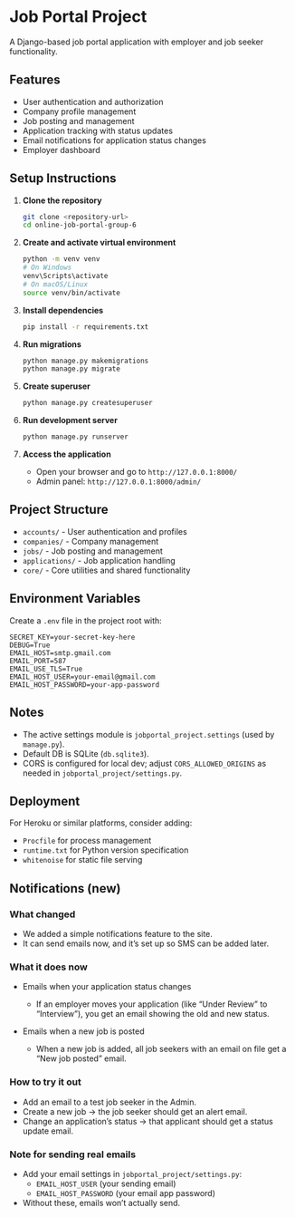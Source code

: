 # Job Portal Project

A Django-based job portal application with employer and job seeker functionality.

## Features

- User authentication and authorization
- Company profile management
- Job posting and management
- Application tracking with status updates
- Email notifications for application status changes
- Employer dashboard

## Setup Instructions

1. **Clone the repository**
   ```bash
   git clone <repository-url>
   cd online-job-portal-group-6
   ```

2. **Create and activate virtual environment**
   ```bash
   python -m venv venv
   # On Windows
   venv\Scripts\activate
   # On macOS/Linux
   source venv/bin/activate
   ```

3. **Install dependencies**
   ```bash
   pip install -r requirements.txt
   ```

4. **Run migrations**
   ```bash
   python manage.py makemigrations
   python manage.py migrate
   ```

5. **Create superuser**
   ```bash
   python manage.py createsuperuser
   ```

6. **Run development server**
   ```bash
   python manage.py runserver
   ```

7. **Access the application**
   - Open your browser and go to `http://127.0.0.1:8000/`
   - Admin panel: `http://127.0.0.1:8000/admin/`

## Project Structure

- `accounts/` - User authentication and profiles
- `companies/` - Company management
- `jobs/` - Job posting and management
- `applications/` - Job application handling
- `core/` - Core utilities and shared functionality

## Environment Variables

Create a `.env` file in the project root with:

```
SECRET_KEY=your-secret-key-here
DEBUG=True
EMAIL_HOST=smtp.gmail.com
EMAIL_PORT=587
EMAIL_USE_TLS=True
EMAIL_HOST_USER=your-email@gmail.com
EMAIL_HOST_PASSWORD=your-app-password
```

## Notes

- The active settings module is `jobportal_project.settings` (used by `manage.py`).
- Default DB is SQLite (`db.sqlite3`).
- CORS is configured for local dev; adjust `CORS_ALLOWED_ORIGINS` as needed in `jobportal_project/settings.py`.

## Deployment

For Heroku or similar platforms, consider adding:

- `Procfile` for process management
- `runtime.txt` for Python version specification
- `whitenoise` for static file serving

## Notifications (new)

### What changed

- We added a simple notifications feature to the site.
- It can send emails now, and it’s set up so SMS can be added later.

### What it does now

- Emails when your application status changes
  - If an employer moves your application (like “Under Review” to “Interview”), you get an email showing the old and new status.

- Emails when a new job is posted
  - When a new job is added, all job seekers with an email on file get a “New job posted” email.

### How to try it out

- Add an email to a test job seeker in the Admin.
- Create a new job → the job seeker should get an alert email.
- Change an application’s status → that applicant should get a status update email.

### Note for sending real emails

- Add your email settings in `jobportal_project/settings.py`:
  - `EMAIL_HOST_USER` (your sending email)
  - `EMAIL_HOST_PASSWORD` (your email app password)
- Without these, emails won’t actually send.
